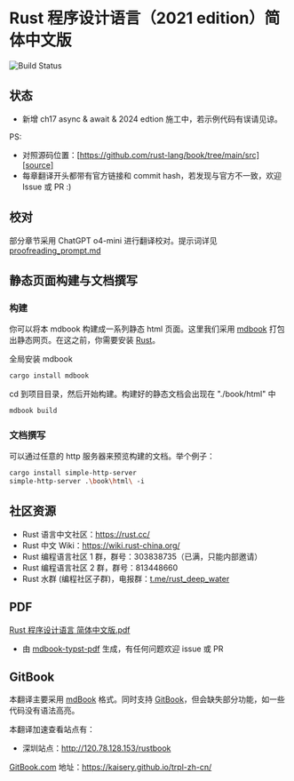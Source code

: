 # Rust 程序设计语言（2021 edition）简体中文版

![Build Status](https://github.com/KaiserY/trpl-zh-cn/workflows/CI/badge.svg)

## 状态

- 新增 ch17 async & await & 2024 edtion 施工中，若示例代码有误请见谅。

PS:

* 对照源码位置：[https://github.com/rust-lang/book/tree/main/src][source]
* 每章翻译开头都带有官方链接和 commit hash，若发现与官方不一致，欢迎 Issue 或 PR :)

[source]: https://github.com/rust-lang/book/tree/main/src

## 校对

部分章节采用 ChatGPT o4-mini 进行翻译校对。提示词详见 [proofreading_prompt.md](proofreading_prompt.md)

## 静态页面构建与文档撰写

### 构建

你可以将本 mdbook 构建成一系列静态 html 页面。这里我们采用 [mdbook](https://rust-lang.github.io/mdBook/index.html) 打包出静态网页。在这之前，你需要安装 [Rust](https://www.rust-lang.org/zh-CN/)。

全局安装 mdbook

``` bash
cargo install mdbook
```

cd 到项目目录，然后开始构建。构建好的静态文档会出现在 "./book/html" 中

```bash
mdbook build
```

### 文档撰写

可以通过任意的 http 服务器来预览构建的文档。举个例子：

```bash
cargo install simple-http-server
simple-http-server .\book\html\ -i
```

## 社区资源

- Rust 语言中文社区：<https://rust.cc/>
- Rust 中文 Wiki：<https://wiki.rust-china.org/>
- Rust 编程语言社区 1 群，群号：303838735（已满，只能内部邀请）
- Rust 编程语言社区 2 群，群号：813448660
- Rust 水群 (编程社区子群)，电报群：[t.me/rust_deep_water](//t.me/rust_deep_water)

## PDF

[Rust 程序设计语言 简体中文版.pdf](https://kaisery.github.io/trpl-zh-cn/Rust%20%E7%A8%8B%E5%BA%8F%E8%AE%BE%E8%AE%A1%E8%AF%AD%E8%A8%80%20%E7%AE%80%E4%BD%93%E4%B8%AD%E6%96%87%E7%89%88.pdf)

- 由 [mdbook-typst-pdf](https://github.com/KaiserY/mdbook-typst-pdf) 生成，有任何问题欢迎 issue 或 PR

## GitBook

本翻译主要采用 [mdBook](https://github.com/rust-lang-nursery/mdBook) 格式。同时支持 [GitBook](https://github.com/GitbookIO/gitbook)，但会缺失部分功能，如一些代码没有语法高亮。

本翻译加速查看站点有：
 - 深圳站点：<http://120.78.128.153/rustbook>

[GitBook.com](https://www.gitbook.com/) 地址：<https://kaisery.github.io/trpl-zh-cn/>
